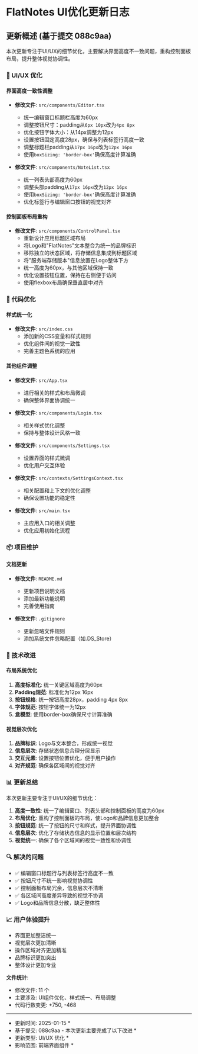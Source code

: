 # FlatNotes UI优化更新日志

## 更新概述 (基于提交 088c9aa)

本次更新专注于UI/UX的细节优化，主要解决界面高度不一致问题，重构控制面板布局，提升整体视觉协调性。

### 🎨 UI/UX 优化

#### 界面高度一致性调整
- **修改文件**: `src/components/Editor.tsx`
  - 统一编辑窗口标题栏高度为60px
  - 调整按钮尺寸：padding从`6px 10px`改为`4px 8px`
  - 优化按钮字体大小：从14px调整为12px
  - 设置按钮固定高度28px，确保与列表标签行高度一致
  - 调整标题栏padding从`17px 16px`改为`12px 16px`
  - 使用`boxSizing: 'border-box'`确保高度计算准确

- **修改文件**: `src/components/NoteList.tsx`
  - 统一列表头部高度为60px
  - 调整头部padding从`17px 16px`改为`12px 16px`
  - 使用`boxSizing: 'border-box'`确保高度计算准确
  - 优化标签行与编辑窗口按钮的视觉对齐

#### 控制面板布局重构
- **修改文件**: `src/components/ControlPanel.tsx`
  - 重新设计应用标题区域布局
  - 将Logo和"FlatNotes"文本整合为统一的品牌标识
  - 移除独立的状态区域，将存储信息集成到标题区域
  - 将"服务端存储版本"信息放置在Logo整体下方
  - 统一高度为60px，与其他区域保持一致
  - 优化设置按钮位置，保持在右侧便于访问
  - 使用flexbox布局确保垂直居中对齐

### 🔧 代码优化

#### 样式统一化
- **修改文件**: `src/index.css`
  - 添加新的CSS变量和样式规则
  - 优化组件间的视觉一致性
  - 完善主题色系统的应用

#### 其他组件调整
- **修改文件**: `src/App.tsx`
  - 进行相关的样式和布局微调
  - 确保整体界面协调统一

- **修改文件**: `src/components/Login.tsx`
  - 相关样式优化调整
  - 保持与整体设计风格一致

- **修改文件**: `src/components/Settings.tsx`
  - 设置界面的样式微调
  - 优化用户交互体验

- **修改文件**: `src/contexts/SettingsContext.tsx`
  - 相关配置和上下文的优化调整
  - 确保设置功能的稳定性

- **修改文件**: `src/main.tsx`
  - 主应用入口的相关调整
  - 优化应用初始化流程

### 📦 项目维护

#### 文档更新
- **修改文件**: `README.md`
  - 更新项目说明文档
  - 添加最新功能说明
  - 完善使用指南

- **修改文件**: `.gitignore`
  - 更新忽略文件规则
  - 添加系统文件忽略配置（如.DS_Store）

### 🎯 技术改进

#### 布局系统优化
1. **高度标准化**: 统一关键区域高度为60px
2. **Padding规范**: 标准化为12px 16px
3. **按钮规格**: 统一按钮高度28px，padding 4px 8px
4. **字体规范**: 按钮字体统一为12px
5. **盒模型**: 使用border-box确保尺寸计算准确

#### 视觉层次优化
1. **品牌标识**: Logo与文本整合，形成统一视觉
2. **信息层次**: 存储状态信息合理分层显示
3. **交互元素**: 设置按钮位置优化，便于用户操作
4. **对齐规范**: 确保各区域间的视觉对齐

### 📊 更新总结

本次更新主要专注于UI/UX的细节优化：

1. **高度一致性**: 统一了编辑窗口、列表头部和控制面板的高度为60px
2. **布局优化**: 重构了控制面板的布局，使Logo和品牌信息更加整合
3. **按钮规范**: 统一了按钮的尺寸和样式，提升界面协调性
4. **信息层次**: 优化了存储状态信息的显示位置和层次结构
5. **视觉统一**: 确保了各个区域间的视觉一致性和协调性

### 🔍 解决的问题

- ✅ 编辑窗口标题行与列表标签行高度不一致
- ✅ 按钮尺寸不统一影响视觉协调性
- ✅ 控制面板布局冗余，信息层次不清晰
- ✅ 各区域间高度差异导致的视觉不协调
- ✅ Logo和品牌信息分散，缺乏整体性

### 📈 用户体验提升

- 界面更加整洁统一
- 视觉层次更加清晰
- 操作区域对齐更加精准
- 品牌标识更加突出
- 整体设计更加专业

**文件统计**:
- 修改文件: 11 个
- 主要涉及: UI组件优化、样式统一、布局调整
- 代码行数变更: +750, -468

---

* 更新时间: 2025-01-15 *
* 基于提交: 088c9aa - 本次更新主要完成了以下改进 *
* 更新类型: UI/UX 优化 *
* 影响范围: 前端界面组件 *
